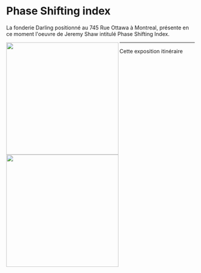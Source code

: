 # Phase Shifting index
La fonderie Darling positionné au 745 Rue Ottawa à Montreal, présente en ce moment l'oeuvre de Jeremy Shaw intitulé Phase Shifting Index.

<img align="left" width="300" src="media/pamphlet_oeuvre.JPG">
<img align="left" width="300" src="media/entree_fonderie.JPG">  



----

Cette exposition itinéraire 
